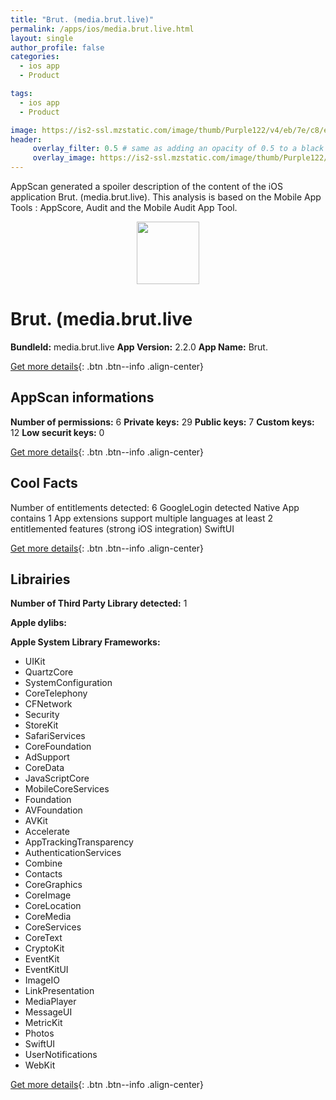 ```yaml
---
title: "Brut. (media.brut.live)"
permalink: /apps/ios/media.brut.live.html
layout: single
author_profile: false
categories: 
  - ios app 
  - Product 

tags: 
  - ios app 
  - Product 

image: https://is2-ssl.mzstatic.com/image/thumb/Purple122/v4/eb/7e/c8/eb7ec833-e900-5977-0c53-72214a576b97/AppIcon-1x_U007emarketing-0-7-0-85-220.png/512x512bb.jpg
header: 
     overlay_filter: 0.5 # same as adding an opacity of 0.5 to a black background
     overlay_image: https://is2-ssl.mzstatic.com/image/thumb/Purple122/v4/eb/7e/c8/eb7ec833-e900-5977-0c53-72214a576b97/AppIcon-1x_U007emarketing-0-7-0-85-220.png/512x512bb.jpg
---
```

AppScan generated a spoiler description of the content of the iOS application Brut. (media.brut.live). This analysis is based on the Mobile App Tools : AppScore, Audit and the Mobile Audit App Tool.

  
  
<div style="text-align: center;"><img src="https://is2-ssl.mzstatic.com/image/thumb/Purple122/v4/eb/7e/c8/eb7ec833-e900-5977-0c53-72214a576b97/AppIcon-1x_U007emarketing-0-7-0-85-220.png/512x512bb.jpg" width="100" height="100"></div>  
  
# Brut. (media.brut.live

**BundleId:** media.brut.live
**App Version:** 2.2.0
**App Name:** Brut.


[Get more details](/pricing.html){: .btn .btn--info .align-center}  
  
## AppScan informations 

**Number of permissions:** 6
**Private keys:** 29
**Public keys:** 7
**Custom keys:** 12
**Low securit keys:** 0
  
[Get more details](/pricing.html){: .btn .btn--info .align-center}

## Cool Facts

Number of entitlements detected: 6
GoogleLogin detected
Native App
contains 1 App extensions
support multiple languages
at least 2 entitlemented features (strong iOS integration)
SwiftUI
  
[Get more details](/pricing.html){: .btn .btn--info .align-center}

## Librairies 
**Number of Third Party Library detected:** 1

**Apple dylibs:**


**Apple System Library Frameworks:**
- UIKit
- QuartzCore
- SystemConfiguration
- CoreTelephony
- CFNetwork
- Security
- StoreKit
- SafariServices
- CoreFoundation
- AdSupport
- CoreData
- JavaScriptCore
- MobileCoreServices
- Foundation
- AVFoundation
- AVKit
- Accelerate
- AppTrackingTransparency
- AuthenticationServices
- Combine
- Contacts
- CoreGraphics
- CoreImage
- CoreLocation
- CoreMedia
- CoreServices
- CoreText
- CryptoKit
- EventKit
- EventKitUI
- ImageIO
- LinkPresentation
- MediaPlayer
- MessageUI
- MetricKit
- Photos
- SwiftUI
- UserNotifications
- WebKit


  
[Get more details](/pricing.html){: .btn .btn--info .align-center}

